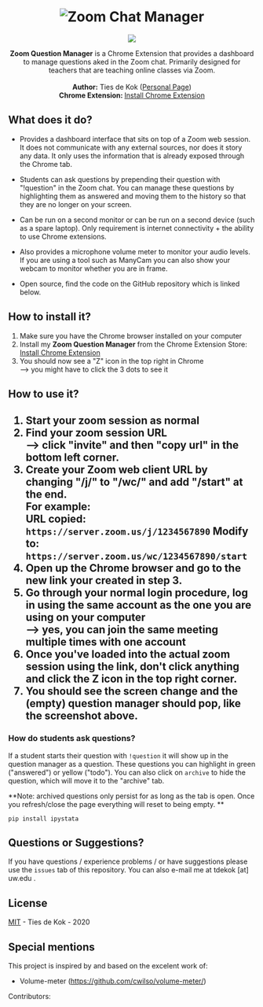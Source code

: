 <h1 align="center">
   <img src="https://i.imgur.com/tOv8anB.png" alt="Zoom Chat Manager" title="Zoom Chat Manager" />
</h1>
<p align="center">  
 <a href="https://opensource.org/licenses/MIT"><img src="https://img.shields.io/badge/license-MIT-blue.svg"></a>

</p>

<p align="center">
  <strong>Zoom Question Manager</strong> is a Chrome Extension that provides a dashboard to manage questions aked in the Zoom chat. Primarily designed for teachers that are teaching online classes via Zoom.  <br> <br>
  <span><strong>Author:</strong> Ties de Kok (<a href="http://www.TiesdeKok.com">Personal Page</a>)</span><br>
  <span><strong>Chrome Extension: </strong><a href="https://chrome.google.com/webstore/detail/zoom-question-manager/babjamahlgjbgacemlagcpohencmghen ">Install Chrome Extension </a></span><br>

</p>

<h2>What does it do?</h2>

* Provides a dashboard interface that sits on top of a Zoom web session. It does not communicate with any external sources, nor does it story any data. It only uses the information that is already exposed through the Chrome tab.   

* Students can ask questions by prepending their question with "!question" in the Zoom chat. You can manage these questions by highlighting them as answered and moving them to the history so that they are no longer on your screen.    

* Can be run on a second monitor or can be run on a second device (such as a spare laptop). Only requirement is internet connectivity + the ability to use Chrome extensions.    

* Also provides a microphone volume meter to monitor your audio levels. If you are using a tool such as ManyCam you can also show your webcam to monitor whether you are in frame.    

* Open source, find the code on the GitHub repository which is linked below.    

<h2>How to install it?</h2>

1. Make sure you have the Chrome browser installed on your computer
2. Install my <b>Zoom Question Manager</b> from the Chrome Extension Store: <br><a href="https://chrome.google.com/webstore/detail/zoom-question-manager/babjamahlgjbgacemlagcpohencmghen ">Install Chrome Extension </a>
3. You should now see a "Z" icon in the top right in Chrome <br> --> you might have to click the 3 dots to see it

<h2>How to use it?<h2>

1. Start your zoom session as normal
2. Find your zoom session URL <br> --> click "invite" and then "copy url" in the bottom left corner. 
3. Create your Zoom web client URL by changing "/j/" to "/wc/" and add "/start" at the end. <br> <b>For example: </b><br>
URL copied: `https://server.zoom.us/j/1234567890`
Modify to:  `https://server.zoom.us/wc/1234567890/start`
4. Open up the Chrome browser and go to the new link your created in step 3.
5. Go through your normal login procedure, log in using the same account as the one you are using on your computer <br> --> yes, you can join the same meeting multiple times with one account
6. Once you've loaded into the actual zoom session using the link, don't click anything and click the Z icon in the top right corner. 
7. You should see the screen change and the (empty) question manager should pop, like the screenshot above. 

### **How do students ask questions?**

If a student starts their question with  `!question` it will show up in the question manager as a question. These questions you can highlight in green ("answered") or yellow ("todo"). You can also click on `archive` to hide the question, which will move it to the "archive" tab. 

**Note: archived questions only persist for as long as the tab is open. Once you refresh/close the page everything will reset to being empty. **

    pip install ipystata


  
 
<h2 id="questions">Questions or Suggestions?</h2>

If you have questions / experience problems / or have suggestions please use the `issues` tab of this repository.   You can also e-mail me at tdekok [at] uw.edu .

<h2 id="license">License</h2>  

[MIT](LICENSE) - Ties de Kok - 2020

<h2 id="specialthanks">Special mentions</h2>

This project is inspired by and based on the excelent work of:  

- Volume-meter (https://github.com/cwilso/volume-meter/)

Contributors:  

